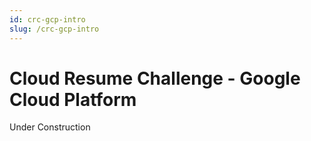 ```yaml
---
id: crc-gcp-intro
slug: /crc-gcp-intro
---
```


# Cloud Resume Challenge - Google Cloud Platform

Under Construction
